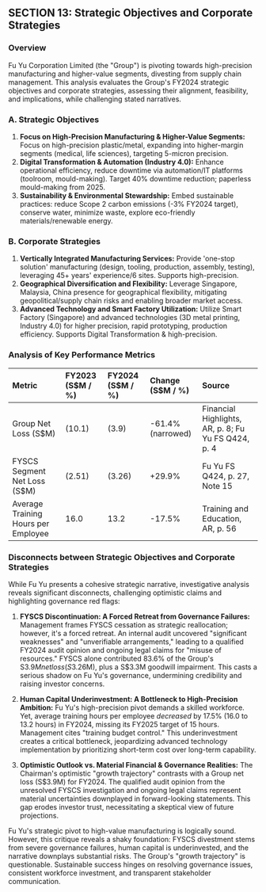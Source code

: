 ## SECTION 13: Strategic Objectives and Corporate Strategies

### Overview

Fu Yu Corporation Limited (the "Group") is pivoting towards high-precision manufacturing and higher-value segments, divesting from supply chain management. This analysis evaluates the Group's FY2024 strategic objectives and corporate strategies, assessing their alignment, feasibility, and implications, while challenging stated narratives.

### A. Strategic Objectives

1.  **Focus on High-Precision Manufacturing & Higher-Value Segments:** Focus on high-precision plastic/metal, expanding into higher-margin segments (medical, life sciences), targeting 5-micron precision.
2.  **Digital Transformation & Automation (Industry 4.0):** Enhance operational efficiency, reduce downtime via automation/IT platforms (toolroom, mould-making). Target 40% downtime reduction; paperless mould-making from 2025.
3.  **Sustainability & Environmental Stewardship:** Embed sustainable practices: reduce Scope 2 carbon emissions (-3% FY2024 target), conserve water, minimize waste, explore eco-friendly materials/renewable energy.

### B. Corporate Strategies

1.  **Vertically Integrated Manufacturing Services:** Provide 'one-stop solution' manufacturing (design, tooling, production, assembly, testing), leveraging 45+ years' experience/6 sites. Supports high-precision.
2.  **Geographical Diversification and Flexibility:** Leverage Singapore, Malaysia, China presence for geographical flexibility, mitigating geopolitical/supply chain risks and enabling broader market access.
3.  **Advanced Technology and Smart Factory Utilization:** Utilize Smart Factory (Singapore) and advanced technologies (3D metal printing, Industry 4.0) for higher precision, rapid prototyping, production efficiency. Supports Digital Transformation & high-precision.

### Analysis of Key Performance Metrics

| Metric                                | FY2023 (S$M / %) | FY2024 (S$M / %) | Change (S$M / %) | Source                               |
|:--------------------------------------|:-----------------|:-----------------|:-----------------|:-------------------------------------|
| Group Net Loss (S$M)                  | (10.1)           | (3.9)            | -61.4% (narrowed) | Financial Highlights, AR, p. 8; Fu Yu FS Q424, p. 4 |
| FYSCS Segment Net Loss (S$M)          | (2.51)           | (3.26)           | +29.9%           | Fu Yu FS Q424, p. 27, Note 15        |
| Average Training Hours per Employee   | 16.0             | 13.2             | -17.5%           | Training and Education, AR, p. 56    |

### Disconnects between Strategic Objectives and Corporate Strategies

While Fu Yu presents a cohesive strategic narrative, investigative analysis reveals significant disconnects, challenging optimistic claims and highlighting governance red flags:

1.  **FYSCS Discontinuation: A Forced Retreat from Governance Failures:** Management frames FYSCS cessation as strategic reallocation; however, it's a forced retreat. An internal audit uncovered "significant weaknesses" and "unverifiable arrangements," leading to a qualified FY2024 audit opinion and ongoing legal claims for "misuse of resources." FYSCS alone contributed 83.6% of the Group's S$3.9M net loss (S$3.26M), plus a S$3.3M goodwill impairment. This casts a serious shadow on Fu Yu's governance, undermining credibility and raising investor concerns.

2.  **Human Capital Underinvestment: A Bottleneck to High-Precision Ambition:** Fu Yu's high-precision pivot demands a skilled workforce. Yet, average training hours per employee *decreased* by 17.5% (16.0 to 13.2 hours) in FY2024, missing its FY2025 target of 15 hours. Management cites "training budget control." This underinvestment creates a critical bottleneck, jeopardizing advanced technology implementation by prioritizing short-term cost over long-term capability.

3.  **Optimistic Outlook vs. Material Financial & Governance Realities:** The Chairman's optimistic "growth trajectory" contrasts with a Group net loss (S$3.9M) for FY2024. The qualified audit opinion from the unresolved FYSCS investigation and ongoing legal claims represent material uncertainties downplayed in forward-looking statements. This gap erodes investor trust, necessitating a skeptical view of future projections.

Fu Yu's strategic pivot to high-value manufacturing is logically sound. However, this critique reveals a shaky foundation: FYSCS divestment stems from severe governance failures, human capital is underinvested, and the narrative downplays substantial risks. The Group's "growth trajectory" is questionable. Sustainable success hinges on resolving governance issues, consistent workforce investment, and transparent stakeholder communication.